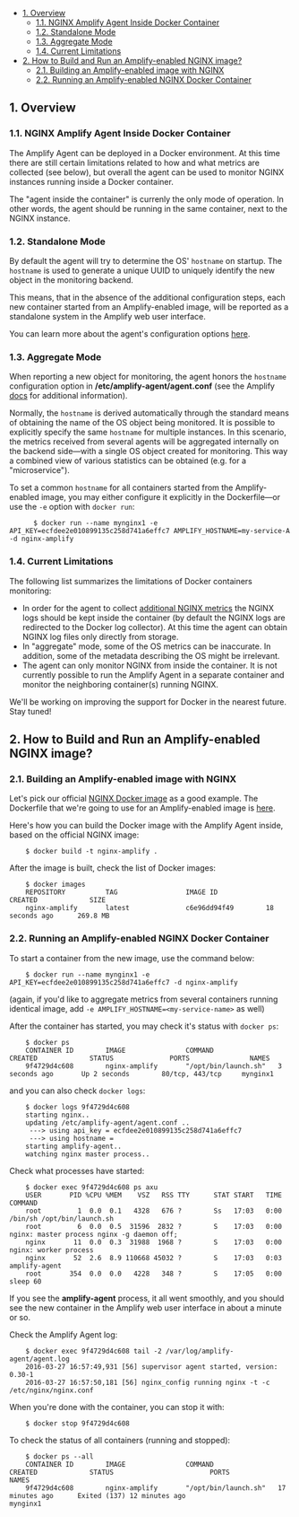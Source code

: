 <!-- START doctoc generated TOC please keep comment here to allow auto update -->
<!-- DON'T EDIT THIS SECTION, INSTEAD RE-RUN doctoc TO UPDATE -->


- [1. Overview](#1-overview)
  - [1.1. NGINX Amplify Agent Inside Docker Container](#11-nginx-amplify-agent-inside-docker-container)
  - [1.2. Standalone Mode](#12-standalone-mode)
  - [1.3. Aggregate Mode](#13-aggregate-mode)
  - [1.4. Current Limitations](#14-current-limitations)
- [2. How to Build and Run an Amplify-enabled NGINX image?](#2-how-to-build-and-run-an-amplify-enabled-nginx-image)
  - [2.1. Building an Amplify-enabled image with NGINX](#21-building-an-amplify-enabled-image-with-nginx)
  - [2.2. Running an Amplify-enabled NGINX Docker Container](#22-running-an-amplify-enabled-nginx-docker-container)

<!-- END doctoc generated TOC please keep comment here to allow auto update -->


## 1. Overview

### 1.1. NGINX Amplify Agent Inside Docker Container 

The Amplify Agent can be deployed in a Docker environment. At this time there are still certain limitations related to how and what metrics are collected (see below), but overall the agent can be used to monitor NGINX instances running inside a Docker container.

The "agent inside the container" is currenly the only mode of operation. In other words, the agent should be running in the same container, next to the NGINX instance.

### 1.2. Standalone Mode

By default the agent will try to determine the OS' `hostname` on startup. The `hostname` is used to generate a unique UUID to uniquely identify the new object in the monitoring backend.

This means, that in the absence of the additional configuration steps, each new container started from an Amplify-enabled image, will be reported as a standalone system in the Amplify web user interface.

You can learn more about the agent's configuration options [here](https://github.com/nginxinc/nginx-amplify-doc/blob/master/amplify-guide.md#configuring-amplify-agent).

### 1.3. Aggregate Mode

When reporting a new object for monitoring, the agent honors the `hostname` configuration option in **/etc/amplify-agent/agent.conf** (see the Amplify [docs](https://github.com/nginxinc/nginx-amplify-doc/blob/master/amplify-guide.md#changing-the-hostname-and-uuid) for additional information).

Normally, the `hostname` is derived automatically through the standard means of obtaining the name of the OS object being monitored. It is possible to explicitly specify the same `hostname` for multiple instances. In this scenario, the metrics received from several agents will be aggregated internally on the backend side—with a single OS object created for monitoring. This way a combined view of various statistics can be obtained (e.g. for a "microservice").

To set a common `hostname` for all containers started from the Amplify-enabled image, you may either configure it explicitly in the Dockerfile—or use the `-e` option with `docker run`:

```
      $ docker run --name mynginx1 -e API_KEY=ecfdee2e010899135c258d741a6effc7 AMPLIFY_HOSTNAME=my-service-A -d nginx-amplify
```

### 1.4. Current Limitations 

The following list summarizes the limitations of Docker containers monitoring:

 * In order for the agent to collect [additional NGINX metrics](https://github.com/nginxinc/nginx-amplify-doc/blob/master/amplify-guide.md#additional-nginx-metrics) the NGINX logs should be kept inside the container (by default the NGINX logs are redirected to the Docker log collector). At this time the agent can obtain NGINX log files only directly from storage.
 * In "aggregate" mode, some of the OS metrics can be inaccurate. In addition, some of the metadata describing the OS might be irrelevant.
 * The agent can only monitor NGINX from inside the container. It is not currently possible to run the Amplify Agent in a separate container and monitor the neighboring container(s) running NGINX.
 
We'll be working on improving the support for Docker in the nearest future. Stay tuned!

## 2. How to Build and Run an Amplify-enabled NGINX image?

### 2.1. Building an Amplify-enabled image with NGINX

Let's pick our official [NGINX Docker image](https://hub.docker.com/_/nginx/) as a good example. The Dockerfile that we're going to use for an Amplify-enabled image is [here](https://github.com/nginxinc/nginx-amplify-agent/blob/master/packages/docker/Dockerfile).

Here's how you can build the Docker image with the Amplify Agent inside, based on the official NGINX image:

```
    $ docker build -t nginx-amplify .
```

After the image is built, check the list of Docker images:

```
    $ docker images
    REPOSITORY          TAG                 IMAGE ID            CREATED             SIZE
    nginx-amplify       latest              c6e96dd94f49        18 seconds ago      269.8 MB
```

### 2.2. Running an Amplify-enabled NGINX Docker Container

To start a container from the new image, use the command below:

```
    $ docker run --name mynginx1 -e API_KEY=ecfdee2e010899135c258d741a6effc7 -d nginx-amplify
```

(again, if you'd like to aggregate metrics from several containers running identical image, add `-e AMPLIFY_HOSTNAME=<my-service-name>` as well)

After the container has started, you may check it's status with `docker ps`:

```
    $ docker ps
    CONTAINER ID        IMAGE               COMMAND                CREATED             STATUS              PORTS               NAMES
    9f4729d4c608        nginx-amplify       "/opt/bin/launch.sh"   3 seconds ago       Up 2 seconds        80/tcp, 443/tcp     mynginx1
```

and you can also check `docker logs`:

```
    $ docker logs 9f4729d4c608
    starting nginx..
    updating /etc/amplify-agent/agent.conf ..
     ---> using api_key = ecfdee2e010899135c258d741a6effc7
     ---> using hostname = 
    starting amplify-agent..
    watching nginx master process..
```

Check what processes have started:

```
    $ docker exec 9f4729d4c608 ps axu
    USER       PID %CPU %MEM    VSZ   RSS TTY      STAT START   TIME COMMAND
    root         1  0.0  0.1   4328   676 ?        Ss   17:03   0:00 /bin/sh /opt/bin/launch.sh
    root         6  0.0  0.5  31596  2832 ?        S    17:03   0:00 nginx: master process nginx -g daemon off;
    nginx       11  0.0  0.3  31988  1968 ?        S    17:03   0:00 nginx: worker process
    nginx       52  2.6  8.9 110668 45032 ?        S    17:03   0:03 amplify-agent                                                                                                                              
    root       354  0.0  0.0   4228   348 ?        S    17:05   0:00 sleep 60
```

If you see the **amplify-agent** process, it all went smoothly, and you should see the new container in the Amplify web user interface in about a minute or so.

Check the Amplify Agent log:

```
    $ docker exec 9f4729d4c608 tail -2 /var/log/amplify-agent/agent.log
    2016-03-27 16:57:49,931 [56] supervisor agent started, version: 0.30-1
    2016-03-27 16:57:50,181 [56] nginx_config running nginx -t -c /etc/nginx/nginx.conf
```

When you're done with the container, you can stop it with:

```
    $ docker stop 9f4729d4c608
```

To check the status of all containers (running and stopped):

```
    $ docker ps --all
    CONTAINER ID        IMAGE               COMMAND                CREATED             STATUS                        PORTS               NAMES
    9f4729d4c608        nginx-amplify       "/opt/bin/launch.sh"   17 minutes ago      Exited (137) 12 minutes ago                       mynginx1
```
